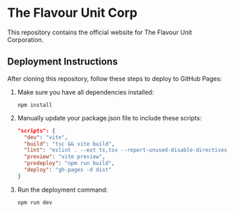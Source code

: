 
# The Flavour Unit Corp

This repository contains the official website for The Flavour Unit Corporation. 
## Deployment Instructions

After cloning this repository, follow these steps to deploy to GitHub Pages:

1. Make sure you have all dependencies installed:
   ```
   npm install
   ```

2. Manually update your package.json file to include these scripts:
   ```json
   "scripts": {
     "dev": "vite",
     "build": "tsc && vite build",
     "lint": "eslint . --ext ts,tsx --report-unused-disable-directives --max-warnings 0",
     "preview": "vite preview",
     "predeploy": "npm run build",
     "deploy": "gh-pages -d dist"
   }
   ```

3. Run the deployment command:
   ```
   npm run dev
   ```


